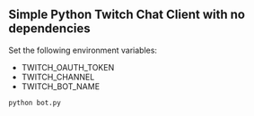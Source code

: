 ## Simple Python Twitch Chat Client with no dependencies
Set the following environment variables: 
- TWITCH_OAUTH_TOKEN
- TWITCH_CHANNEL
- TWITCH_BOT_NAME

```
python bot.py
```
